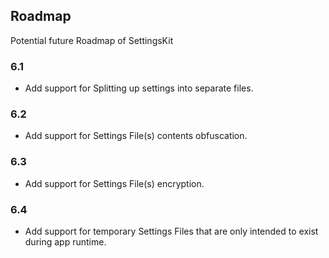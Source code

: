 ## Roadmap
Potential future Roadmap of SettingsKit

### 6.1
* Add support for Splitting up settings into separate files.

### 6.2
* Add support for Settings File(s) contents obfuscation.

### 6.3
* Add support for Settings File(s) encryption.

### 6.4
* Add support for temporary Settings Files that are only intended to exist during app runtime.

